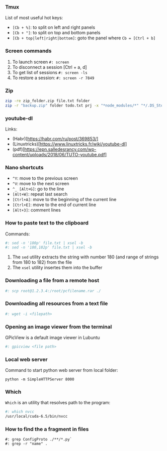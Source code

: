 ### Tmux

List of most useful hot keys:
- `[Cb + %]`: to split on left and right panels
- `[Cb + "]`: to split on top and bottom panels
- `[Cb + top|left|right|bottom]`: goto the panel
where
`Cb = [Ctrl + b]`

### Screen commands

1. To launch screen `#: screen`
2. To disconnect a session [Ctrl + a, d]
3. To get list of sessions `#: screen -ls`
4. To restore a session: `#: screen -r 7849`

### Zip

``` bash
zip -re zip_folder.zip file.txt folder
zip -r "backup.zip" folder todo.txt prj -x "*node_modules/*" "*/.DS_Store"
```

### youtube-dl

Links:
- (Habr)[https://habr.com/ru/post/369853/]
- (Linuxtricks)[https://www.linuxtricks.fr/wiki/youtube-dl]
- (pdf)[https://epn.salledesrancy.com/wp-content/uploads/2018/06/TUTO-youtube.pdf]

### Nano shortcuts

- `^Y`: move to the previous screen
- `^V`: move to the next screen
- `^_ [Alt+G]`: go to the line
- `[Alt+W]`: repeat last search
- `[Ctrl+A]`: move to the beginning of the current line
- `[Ctrl+E]`: move to the end of current line
- `[Alt+3]`: comment lines
 
### How to paste text to the clipboard

Commands:
``` bash
#: sed -n '180p' file.txt | xsel -b
#: sed -n '180,182p' file.txt | xsel -b
```
1. The `sed` utility extracts the string with number 180 (and range of strings from 180 to 182) from the file
2. The `xsel` utility insertes them into the buffer

### Downloading a file from a remote host

``` bash
#: scp root@1.2.3.4:/root/pcfilename.rar ./ 
```

### Downloading all resources from a text file

``` bash
#: wget -i <filepath>
```

### Opening an image viewer from the terminal

GPicView is a default image viewer in Lubuntu
``` bash
#: gpicview <file path>
```

### Local web server

Command to start python web server from local folder:
```
python -m SimpleHTTPServer 8000
```
	
### Which
`Which` is an utility that resolves path to the program:

``` bash
#: which nvcc
/usr/local/cuda-6.5/bin/nvcc
```

### How to find the a fragment in files

```
#: grep ConfigProto ./**/*.py`
#: grep -r "name" .
```